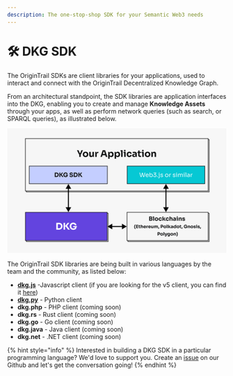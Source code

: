 ```yaml
---
description: The one-stop-shop SDK for your Semantic Web3 needs
---
```


# 🛠️ DKG SDK

The OriginTrail SDKs are client libraries for your applications, used to interact and connect with the OriginTrail Decentralized Knowledge Graph.

From an architectural standpoint, the SDK libraries are application interfaces into the DKG, enabling you to create and manage **Knowledge Assets** through your apps, as well as perform network queries (such as search, or SPARQL queries), as illustrated below.&#x20;

<div align="left">

<img src="../../.gitbook/assets/image (7) (1).png" alt="The interplay between your app, DKG and blockchains">

</div>



The OriginTrail SDK libraries are being built in various languages by the team and the community, as listed below:

* [**dkg.js**](dkg-v6-js-client/) -Javascript client (if you are looking for the v5 client, you can find it [here](https://github.com/OriginTrail/dkg-client))
* [**dkg.py**](dkg-v6-py-client.md) - Python client
* **dkg.php** - PHP client (coming soon)
* **dkg.rs** - Rust client (coming soon)
* **dkg.go** - Go client (coming soon)
* **dkg.java** - Java client (coming soon)
* **dkg.net** - .NET client (coming soon)

{% hint style="info" %}
Interested in building a DKG SDK in a particular programming language? We'd love to support you. Create an [issue](https://github.com/OriginTrail/ot-node/issues) on our Github and let's get the conversation going!
{% endhint %}
